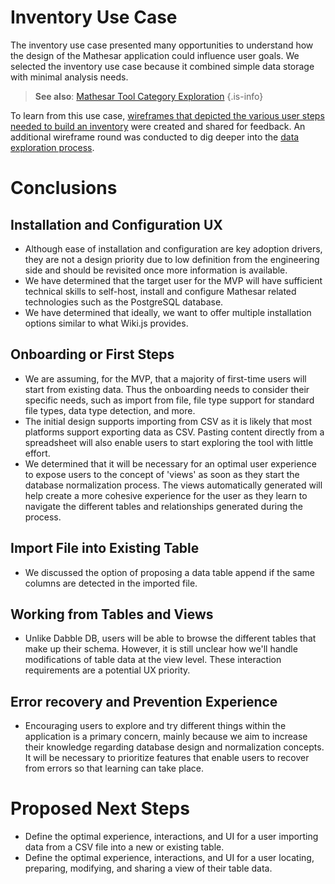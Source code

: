 # Inventory Use Case

The inventory use case presented many opportunities to understand how the design of the Mathesar application could influence user goals. 
We selected the inventory use case because it combined simple data storage with minimal analysis needs.

> **See also**: [Mathesar Tool Category Exploration](/design/reports/tool-category)
{.is-info}

To learn from this use case, [wireframes that depicted the various user steps needed to build an inventory](/design/exploration/use-cases/inventory-use-case) were created and shared for feedback. An additional wireframe round was conducted to dig deeper into the [data exploration process](/design/exploration/inventory-data-exploration).

# Conclusions

## Installation and Configuration UX
* Although ease of installation and configuration are key adoption drivers, they are not a design priority due to low definition from the engineering side and should be revisited once more information is available.
* We have determined that the target user for the MVP will have sufficient technical skills to self-host, install and configure Mathesar related technologies such as the PostgreSQL database.
* We have determined that ideally, we want to offer multiple installation options similar to what Wiki.js provides.

## Onboarding or First Steps
* We are assuming, for the MVP, that a majority of first-time users will start from existing data. Thus the onboarding needs to consider their specific needs, such as import from file, file type support for standard file types, data type detection, and more.
* The initial design supports importing from CSV as it is likely that most platforms support exporting data as CSV. Pasting content directly from a spreadsheet will also enable users to start exploring the tool with little effort.
* We determined that it will be necessary for an optimal user experience to expose users to the concept of 'views' as soon as they start the database normalization process. The views automatically generated will help create a more cohesive experience for the user as they learn to navigate the different tables and relationships generated during the process.

## Import File into Existing Table
* We discussed the option of proposing a data table append if the same columns are detected in the imported file.

## Working from Tables and Views
* Unlike Dabble DB, users will be able to browse the different tables that make up their schema. However, it is still unclear how we'll handle modifications of table data at the view level. These interaction requirements are a potential UX priority.

## Error recovery and Prevention Experience
* Encouraging users to explore and try different things within the application is a primary concern, mainly because we aim to increase their knowledge regarding database design and normalization concepts. It will be necessary to prioritize features that enable users to recover from errors so that learning can take place.

# Proposed Next Steps
* Define the optimal experience, interactions, and UI for a user importing data from a CSV file into a new or existing table.
* Define the optimal experience, interactions, and UI for a user locating, preparing, modifying, and sharing a view of their table data.

